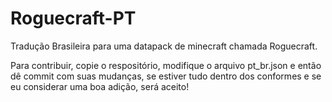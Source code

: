# Roguecraft-PT
Tradução Brasileira para uma datapack de minecraft chamada Roguecraft.

Para contribuir, copie o respositório, modifique o arquivo pt_br.json e então dê commit com suas mudanças, se estiver tudo dentro dos conformes e se eu considerar uma boa adição, será aceito!
